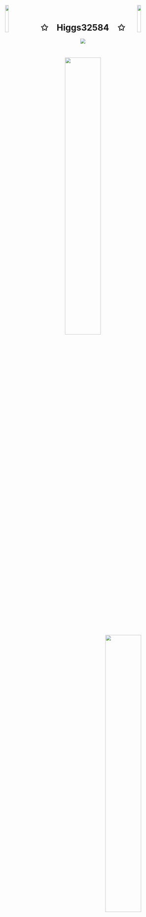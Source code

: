 <img align="left" src="https://user-images.githubusercontent.com/65187002/144930161-2f783401-8d27-4fdf-a2f7-cc0ba32f1f1f.gif" width="15%" style="display:inline;">
<img align="right" src="https://user-images.githubusercontent.com/65187002/144930161-2f783401-8d27-4fdf-a2f7-cc0ba32f1f1f.gif" width="15%" style="display:inline;">
<br>
<h1 align="center">✩&emsp;Higgs32584&emsp;✩</h1>
<p align="center">
    <img src="https://readme-typing-svg.herokuapp.com/?lines=Hello!;Welcome+to+my+profile!;Have+a+look+around!&font=Fira%20Code&color=%23D62F79&center=true&width=280&height=50">
</p>
<br>
<p align="center">
<a href="https://leetcode.com/Higgs32/"><img width="48%" src="https://leetcode.card.workers.dev/Higgs32?theme=dark&font=baloo&extension=activity&border=2&border_radius=8"></a>
<img align="right" src="https://github-readme-stats-sigma-five.vercel.app/api?username=Higgs32584&show_icons=true&hide_border=true" width="48%">
</p>
<body>
<script src="https://gist.github.com/Higgs32584/72f490f5ff1666a280647d2ed2628a20.js"></script>
</body>






